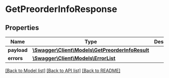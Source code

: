 # GetPreorderInfoResponse

## Properties

Name | Type | Description | Notes
------------ | ------------- | ------------- | -------------
**payload** | [**\Swagger\Client\Models\GetPreorderInfoResult**](GetPreorderInfoResult.md) |  | [optional]
**errors** | [**\Swagger\Client\Models\ErrorList**](ErrorList.md) |  | [optional]

[[Back to Model list]](../../README.md#documentation-for-models) [[Back to API list]](../../README.md#documentation-for-api-endpoints) [[Back to README]](../../README.md)

